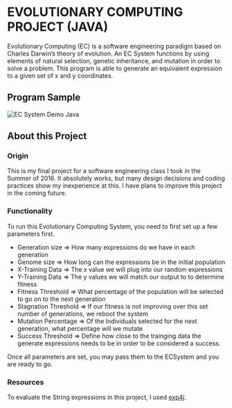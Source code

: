 # EVOLUTIONARY COMPUTING PROJECT (JAVA)
Evolutionary Computing (EC) is a software engineering paradigm based on Charles Darwin’s theory of evolution.  An EC System 
functions by using elements of natural selection, genetic inheritance, and mutation in order to solve a problem.  This program is able to generate an equivalent expression to a given set of x and y coordinates.

## Program Sample
![EC System Demo Java]()

## About this Project
### Origin
This is my final project for a software engineering class I took in the Summer of 2016.  It absolutely works, but many design decisions and coding practices show my inexperience at this.  I have plans to improve this project in the coming future.      

### Functionality
To run this Evolutionary Computing System, you need to first set up a few parameters first.

* Generation size => How many expressions do we have in each generation
* Genome size => How long can the expressions be in the initial population
* X-Training Data => The x value we will plug into our random expressions
* Y-Training Data => The y values we will match our output to to determine fitness
* Fitness Threshold => What percentage of the population will be selected to go on to the next generation
* Stagnation Threshold => If our fitness is not improving over this set number of generations, we reboot the system
* Mutation Percentage => Of the Individuals selected for the next generation, what percentage will we mutate
* Success Threshold => Define how close to the trainging data the generate expressions needs to be in order to be considered a success.

Once all parameters are set, you may pass them to the ECSystem and you are ready to go.

### Resources
To evaluate the String expressions in this project, I used [exp4j](http://www.objecthunter.net/exp4j/).



